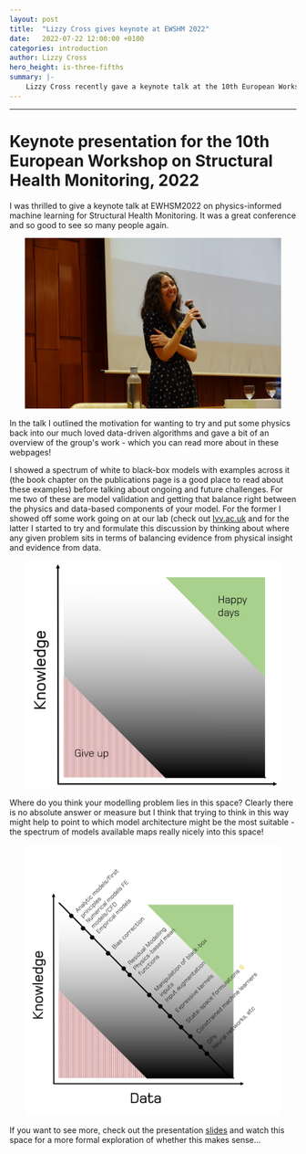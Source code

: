 ```yaml
---
layout: post
title:  "Lizzy Cross gives keynote at EWSHM 2022"
date:   2022-07-22 12:00:00 +0100
categories: introduction
author: Lizzy Cross
hero_height: is-three-fifths
summary: |-
    Lizzy Cross recently gave a keynote talk at the 10th European Workshop on Structural Health Monitoring In Palermo, Italy. 
---
```

---
# Keynote presentation for the 10th European Workshop on Structural Health Monitoring, 2022

I was thrilled to give a keynote talk at EWHSM2022 on physics-informed machine learning for Structural Health Monitoring. 
It was a great conference and so good to see so many people again. 

<p align="center">
<img src="https://raw.githubusercontent.com/drg-greybox/drg-greybox.github.io/master/docs/images/keynote1.jpg" alt="drawing" width="450"/>
</p> 


In the talk I outlined the motivation for wanting to try and put some physics back into our much loved data-driven algorithms and 
gave a bit of an overview of the group's work - which you can read more about in these webpages! 

I showed a spectrum of white to black-box models with examples across it (the book chapter on the publications page is a good place to read about these examples) 
before talking about ongoing and future challenges. For me two of these are model validation and getting that balance right between the physics and data-based 
components of your model. For the former I showed off some work going on at our lab (check out [lvv.ac.uk](https://lvv.ac.uk) and for the latter I started to try and 
formulate this discussion by thinking about where any given problem sits in terms of balancing evidence from physical insight and evidence from 
data. 

<p align="center">
<img src="https://raw.githubusercontent.com/drg-greybox/drg-greybox.github.io/master/docs/images/knowledge_v_data.jpg" alt="drawing" width="450"/>
</p> 

Where do you think your modelling problem lies in this space? Clearly there is no absolute answer or measure but I think 
that trying to think in this way might help to point to which model architecture might be the most suitable - the spectrum of models available maps 
really nicely into this space! 

<p align="center">
<img src="https://raw.githubusercontent.com/drg-greybox/drg-greybox.github.io/master/docs/images/knowledge_v_data_spectrum.jpg" alt="drawing" width="450"/>
</p> 

If you want to see more, check out the presentation [slides](https://raw.githubusercontent.com/drg-greybox/drg-greybox.github.io/blob/master/docs/resources/EWSHM_keynote_22_to_share.pdf) and watch this space for a 
more formal exploration of whether this makes sense...

<!---
<img src="https://raw.githubusercontent.com/drg-greybox/drg-greybox.github.io/master/docs/images/keynote_slides.jpg" alt="drawing" width="550"/>
-->




